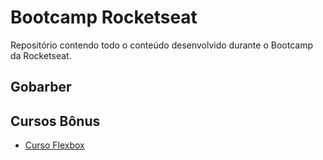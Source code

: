 # Bootcamp Rocketseat

Repositório contendo todo o conteúdo desenvolvido durante o Bootcamp da Rocketseat.

## Gobarber

## Cursos Bônus

- [Curso Flexbox](bonus/flexbox)
